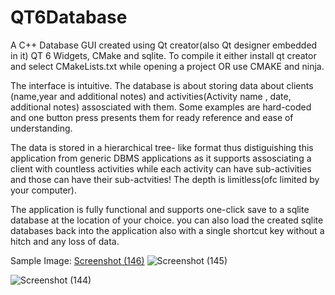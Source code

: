 # QT6Database

A C++ Database GUI created using Qt creator(also Qt designer embedded in it) QT 6 Widgets, CMake and sqlite. To compile it either install qt creator and select CMakeLists.txt while opening a project OR use CMAKE and ninja.

The interface is intuitive. The database is about storing data about clients (name,year and additional notes) and activities(Activity name , date, additional notes) assosciated with them. Some examples are hard-coded and one button press presents them for ready reference and ease of understanding.

The data is stored in a hierarchical tree- like format thus distiguishing this application from generic DBMS applications as it supports assosciating a client with countless activities while each activity can have sub-activities and those can have their sub-actvities! The depth is limitless(ofc limited by your computer).

The application is fully functional and supports one-click save to a sqlite database at the location of your choice. you can also load the created sqlite databases back into the application also with a single shortcut key without a hitch and any loss of data.

Sample Image:
[Screenshot (146)](https://github.com/ForMyDreamsLetsGo/QT6Database/assets/97535853/b925b337-113a-4f12-94a0-3065883bf552)
![Screenshot (145)](https://github.com/ForMyDreamsLetsGo/QT6Database/assets/97535853/fac01e78-c00c-4672-82b9-9b24b5cfaf7c)

![Screenshot (144)](https://github.com/ForMyDreamsLetsGo/QT6Database/assets/97535853/f9530b51-6b4d-4715-9b3d-47132f06ad48)
